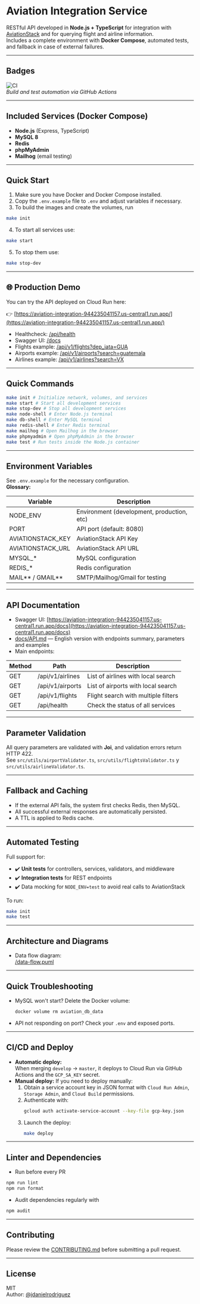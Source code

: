 # Aviation Integration Service

RESTful API developed in **Node.js + TypeScript** for integration with [AviationStack](https://aviationstack.com/) and for querying flight and airline information.  
Includes a complete environment with **Docker Compose**, automated tests, and fallback in case of external failures.

---

## Badges

![CI](https://github.com/jdanielrodriguez/aviation-integration/actions/workflows/test.yml/badge.svg)  
*Build and test automation via GitHub Actions*

---

## Included Services (Docker Compose)

- **Node.js** (Express, TypeScript)
- **MySQL 8**
- **Redis**
- **phpMyAdmin**
- **Mailhog** (email testing)

---

## Quick Start

1. Make sure you have Docker and Docker Compose installed.
2. Copy the `.env.example` file to `.env` and adjust variables if necessary.
3. To build the images and create the volumes, run

```bash
make init
```

4. To start all services use:

```bash
make start
```

5. To stop them use:

```bash
make stop-dev
```

---

## 🌐 Production Demo

You can try the API deployed on Cloud Run here:

👉 [https://aviation-integration-944235041157.us-central1.run.app/](https://aviation-integration-944235041157.us-central1.run.app/)

- Healthcheck: [/api/health](https://aviation-integration-944235041157.us-central1.run.app/api/health)
- Swagger UI: [/docs](https://aviation-integration-944235041157.us-central1.run.app/docs)
- Flights example: [/api/v1/flights?dep_iata=GUA](https://aviation-integration-944235041157.us-central1.run.app/api/v1/flights?dep_iata=GUA)
- Airports example: [/api/v1/airports?search=guatemala](https://aviation-integration-944235041157.us-central1.run.app/api/v1/airports?search=guatemala)
- Airlines example: [/api/v1/airlines?search=VX](https://aviation-integration-944235041157.us-central1.run.app/api/v1/airlines?search=VX)

---

## Quick Commands

```bash
make init # Initialize network, volumes, and services
make start # Start all development services
make stop-dev # Stop all development services
make node-shell # Enter Node.js terminal
make db-shell # Enter MySQL terminal
make redis-shell # Enter Redis terminal
make mailhog # Open Mailhog in the browser
make phpmyadmin # Open phpMyAdmin in the browser
make test # Run tests inside the Node.js container
```

---

## Environment Variables

See `.env.example` for the necessary configuration.  
**Glossary:**

| Variable           | Description                                |
| ------------------ | ------------------------------------------ |
| NODE_ENV           | Environment (development, production, etc) |
| PORT               | API port (default: 8080)                   |
| AVIATIONSTACK_KEY  | AviationStack API Key                      |
| AVIATIONSTACK_URL  | AviationStack API URL                      |
| MYSQL\_\*          | MySQL configuration                        |
| REDIS\_\*          | Redis configuration                        |
| MAIL*\* / GMAIL*\* | SMTP/Mailhog/Gmail for testing             |

---

## API Documentation

- Swagger UI: [https://aviation-integration-944235041157.us-central1.run.app/docs](https://aviation-integration-944235041157.us-central1.run.app/docs)
- [docs/API.md](docs/API.md) — English version with endpoints summary, parameters and examples
- Main endpoints:

| Method | Path             | Description                         |
| ------ | ---------------- | ----------------------------------- |
| GET    | /api/v1/airlines | List of airlines with local search  |
| GET    | /api/v1/airports | List of airports with local search  |
| GET    | /api/v1/flights  | Flight search with multiple filters |
| GET    | /api/health      | Check the status of all services    |

---

## Parameter Validation

All query parameters are validated with **Joi**, and validation errors return HTTP 422.  
See `src/utils/airportValidator.ts`, `src/utils/flightsValidator.ts` y `src/utils/airlineValidator.ts`.

---

## Fallback and Caching

- If the external API fails, the system first checks Redis, then MySQL.
- All successful external responses are automatically persisted.
- A TTL is applied to Redis cache.

---

## Automated Testing

Full support for:

- ✔️ **Unit tests** for controllers, services, validators, and middleware
- ✔️ **Integration tests** for REST endpoints
- ✔️ Data mocking for `NODE_ENV=test` to avoid real calls to AviationStack

To run:

```bash
make init
make test
```

---

## Architecture and Diagrams

- Data flow diagram:  
  [/data-flow.puml](data-flow.puml)

---

## Quick Troubleshooting

- MySQL won't start? Delete the Docker volume:
  ```bash
  docker volume rm aviation_db_data
  ```
- API not responding on port? Check your `.env` and exposed ports.

---

## CI/CD and Deploy

- **Automatic deploy:**  
  When merging `develop` → `master`, it deploys to Cloud Run via GitHub Actions and the `GCP_SA_KEY` secret.
- **Manual deploy:**
  If you need to deploy manually:
  1. Obtain a service account key in JSON format with `Cloud Run Admin`, `Storage Admin`, and `Cloud Build` permissions.
  2. Authenticate with:
     ```bash
     gcloud auth activate-service-account --key-file gcp-key.json
     ```
  3. Launch the deploy:
     ```bash
     make deploy
     ```

---

## Linter and Dependencies

- Run before every PR

```bash
npm run lint
npm run format
```

- Audit dependencies regularly with

```bash
npm audit
```

---

## Contributing

Please review the [CONTRIBUTING.md](docs/CONTRIBUTING.md) before submitting a pull request.

---

## License

MIT  
Author: [@jdanielrodriguez](https://github.com/jdanielrodriguez)
